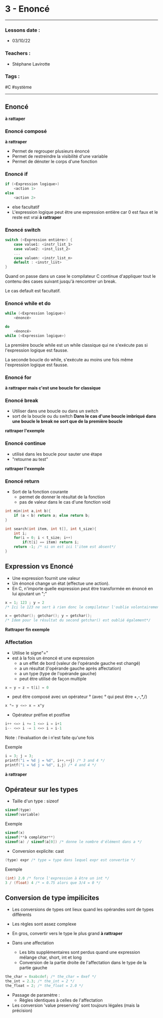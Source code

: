 # 3 - Enoncé
---
### Lessons date :
- 03/10/22

### Teachers :
- Stéphane Lavirotte

### Tags :
#C #système

---

## Enoncé

**à rattaper**

### Enoncé composé

**à rattraper**
- Permet de regrouper plusieurs énoncé
- Permet de restreindre la visibilité d'une variable
- Permet de dénoter le corps d'une fonction

### Enoncé if
```C
if (<Expression logique>)
	<action 1>
else
	<action 2>
```
- else facultatif
- L'expression logique peut être une expression entière car 0 est faux et le reste est vrai
**à rattraper**

### Enoncé switch
```C
switch (<Expression entière>) {
	case value1: <instr_list_1>
	case value2: <inst_list_2>
	...
	case valuen: <instr_list_n>
	default : <instr_list>
}
```
Quand on passe dans un case le compilateur C continue d'appliquer tout le contenu des cases suivant jusqu'à rencontrer un break.

Le cas default est facultatif.

### Enoncé while et do

```C
while (<Expression logique>)
	<énoncé>

do
	<énoncé>
while (<Expression logique>)
```

La première boucle while est un while classique qui ne s'exécute pas si l'expression logique est fausse.

La seconde boucle do while, s'exécute au moins une fois même l'expression logique est fausse.

### Enoncé for

**à rattraper mais c'est une boucle for classique**

### Enoncé break
- Utiliser dans une boucle ou dans un switch
- sort de la boucle ou du switch
**Dans le cas d'une boucle imbriqué dans une boucle le break ne sort que de la première boucle**

**rattraper l'exemple**

### Enoncé continue
- utilisé dans les boucle pour sauter une étape
- "retourne au test"

**rattraper l'exemple**

### Enoncé return
- Sort de la fonction courante
	- permet de donner le résultat de la fonction
	- pas de valeur dans le cas d'une fonction void
```C
int min(int a,int b){
	if (a < b) return a; else return b;
}

int search(int item, int t[], int t_size){
	int i;
	for(i = 0; i < t_size; i++)
		if(t[i] == item) return i;
	return -1; /* si on est ici l'item est absent*/
}
```

## Expression vs Enoncé
- Une expression fournit une valeur
- Un énoncé change un état (effectue une action).
- En C, n'importe quelle expression peut être transformée en énoncé en lui ajoutant un ";"
```C
x = 1; 123 ; y = 2
/* Ici le 123 ne sert à rien donc le compilateur l'oublie volontairement*/

x = getchar(); getchar(); y = getchar();
/* Idem pour le résultat du second getchar() est oublié également*/
```
**Rattraper fin exemple**

### Affectation
- Utilise le signe"="
- est à la fois un énoncé et une expression
	- a un effet de bord (valeur de l'opérande gauche est changé)
	- a un résultat (l'opérande gauche après affectation)
	- a un type (type de l'opérande gauche)
	- peut être utilisé de façon multiple
```C
x = y = z = t[i] = 0
```
- peut être composé avec un opérateur ° (avec ° qui peut être +,-,\*,/)
```C
x °= y <=> x = x°y
```

- Opérateur préfixe et postfixe
```C
i++ <=> i += 1 <=> i = i+1
i-- <=> i -= 1 <=> i = i-1
```
Note : l'évaluation de i n'est faite qu'une fois

Exemple
```C
i = 3; j = 3;
printf("i = %d j = %d", i++,++j) /* 3 and 4 */
printf("i = %d j = %d", i,j) /* 4 and 4 */
```
**à rattraper**

## Opérateur sur les types
- Taille d'un type : sizeof
```C
sizeof(type)
sizeof(variable)
```
Exemple
```C
sizeof(x)
sizeof(**à compléter**)
sizeof(a) / sizeof(a[0]) /* donne le nombre d'élément dans a */
```

- Conversion explicite: cast
```C
(type) expr /* type = type dans lequel expr est convertie */
```
Exemple 
```C
(int) 2.0 /* force l'expression à être un int */
3 / (float) 4 /* = 0.75 alors que 3/4 = 0 */
```

## Conversion de type impilicites
- Les conversions de types ont lieux quand les opérandes sont de types différents
- Les règles sont assez complexe
- En gros, convertir vers le type le plus grand
**à rattraper**

- Dans une affectation
	- Les bits supplémentaires sont perdus quand une expression mélange char, short, int et long
	- Conversion de la partie droite de l'affectation dans le type de la partie gauche
```C
the_char = 0xabcdef; /* the_char = 0xef */
the_int = 2.3; /* the_int = 2 */
the_float = 2; /* the_float = 2.0 */
```
- Passage de paramètre :
	- Règles identiques à celles de l'affectation
- Les conversion 'value preserving' sont toujours légales (mais la précision)